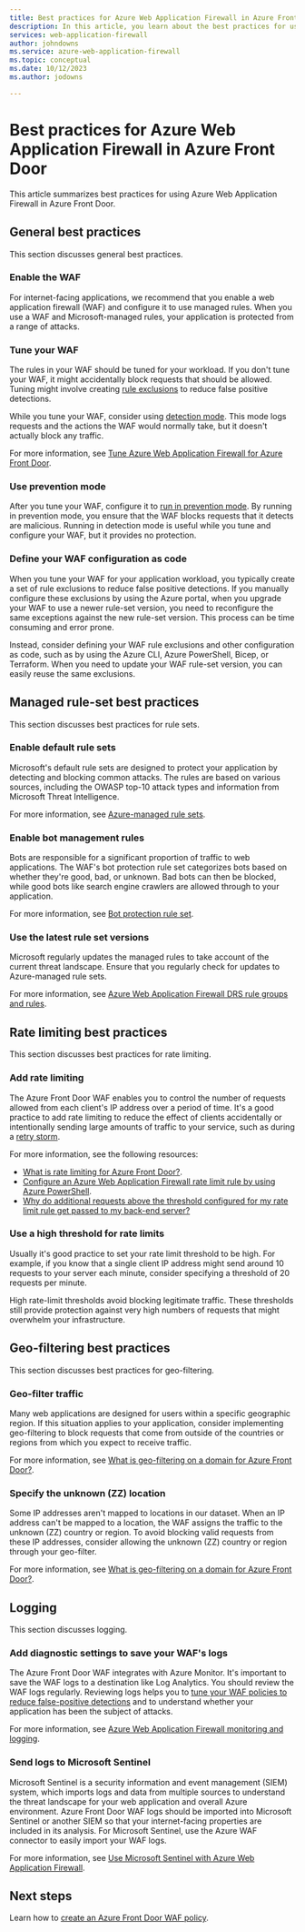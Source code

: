 ```yaml
---
title: Best practices for Azure Web Application Firewall in Azure Front Door
description: In this article, you learn about the best practices for using Azure Web Application Firewall in Azure Front Door.
services: web-application-firewall
author: johndowns
ms.service: azure-web-application-firewall
ms.topic: conceptual
ms.date: 10/12/2023
ms.author: jodowns

---
```


# Best practices for Azure Web Application Firewall in Azure Front Door

This article summarizes best practices for using Azure Web Application Firewall in Azure Front Door.

## General best practices

This section discusses general best practices.

### Enable the WAF

For internet-facing applications, we recommend that you enable a web application firewall (WAF) and configure it to use managed rules. When you use a WAF and Microsoft-managed rules, your application is protected from a range of attacks.

### Tune your WAF

The rules in your WAF should be tuned for your workload. If you don't tune your WAF, it might accidentally block requests that should be allowed. Tuning might involve creating [rule exclusions](waf-front-door-exclusion.md) to reduce false positive detections.

While you tune your WAF, consider using [detection mode](waf-front-door-policy-settings.md#waf-mode). This mode logs requests and the actions the WAF would normally take, but it doesn't actually block any traffic.

For more information, see [Tune Azure Web Application Firewall for Azure Front Door](waf-front-door-tuning.md).

### Use prevention mode

After you tune your WAF, configure it to [run in prevention mode](waf-front-door-policy-settings.md#waf-mode). By running in prevention mode, you ensure that the WAF blocks requests that it detects are malicious. Running in detection mode is useful while you tune and configure your WAF, but it provides no protection.

### Define your WAF configuration as code

When you tune your WAF for your application workload, you typically create a set of rule exclusions to reduce false positive detections. If you manually configure these exclusions by using the Azure portal, when you upgrade your WAF to use a newer rule-set version, you need to reconfigure the same exceptions against the new rule-set version. This process can be time consuming and error prone.

Instead, consider defining your WAF rule exclusions and other configuration as code, such as by using the Azure CLI, Azure PowerShell, Bicep, or Terraform. When you need to update your WAF rule-set version, you can easily reuse the same exclusions.

## Managed rule-set best practices

This section discusses best practices for rule sets.

### Enable default rule sets

Microsoft's default rule sets are designed to protect your application by detecting and blocking common attacks. The rules are based on various sources, including the OWASP top-10 attack types and information from Microsoft Threat Intelligence.

For more information, see [Azure-managed rule sets](afds-overview.md#azure-managed-rule-sets).

### Enable bot management rules

Bots are responsible for a significant proportion of traffic to web applications. The WAF's bot protection rule set categorizes bots based on whether they're good, bad, or unknown. Bad bots can then be blocked, while good bots like search engine crawlers are allowed through to your application.

For more information, see [Bot protection rule set](afds-overview.md#bot-protection-rule-set).

### Use the latest rule set versions

Microsoft regularly updates the managed rules to take account of the current threat landscape. Ensure that you regularly check for updates to Azure-managed rule sets.

For more information, see [Azure Web Application Firewall DRS rule groups and rules](waf-front-door-drs.md).

## Rate limiting best practices

This section discusses best practices for rate limiting.

### Add rate limiting

The Azure Front Door WAF enables you to control the number of requests allowed from each client's IP address over a period of time. It's a good practice to add rate limiting to reduce the effect of clients accidentally or intentionally sending large amounts of traffic to your service, such as during a [retry storm](/azure/architecture/antipatterns/retry-storm/).

For more information, see the following resources:

- [What is rate limiting for Azure Front Door?](waf-front-door-rate-limit.md).
- [Configure an Azure Web Application Firewall rate limit rule by using Azure PowerShell](waf-front-door-rate-limit-configure.md).
- [Why do additional requests above the threshold configured for my rate limit rule get passed to my back-end server?](waf-faq.yml#why-do-additional-requests-above-the-threshold-configured-for-my-rate-limit-rule-get-passed-to-my-backend-server-)

### Use a high threshold for rate limits

Usually it's good practice to set your rate limit threshold to be high. For example, if you know that a single client IP address might send around 10 requests to your server each minute, consider specifying a threshold of 20 requests per minute.

High rate-limit thresholds avoid blocking legitimate traffic. These thresholds still provide protection against very high numbers of requests that might overwhelm your infrastructure.

## Geo-filtering best practices

This section discusses best practices for geo-filtering.

### Geo-filter traffic

Many web applications are designed for users within a specific geographic region. If this situation applies to your application, consider implementing geo-filtering to block requests that come from outside of the countries or regions from which you expect to receive traffic.

For more information, see [What is geo-filtering on a domain for Azure Front Door?](waf-front-door-tutorial-geo-filtering.md).

### Specify the unknown (ZZ) location

Some IP addresses aren't mapped to locations in our dataset. When an IP address can't be mapped to a location, the WAF assigns the traffic to the unknown (ZZ) country or region. To avoid blocking valid requests from these IP addresses, consider allowing the unknown (ZZ) country or region through your geo-filter.

For more information, see [What is geo-filtering on a domain for Azure Front Door?](waf-front-door-tutorial-geo-filtering.md).

## Logging

This section discusses logging.

### Add diagnostic settings to save your WAF's logs

The Azure Front Door WAF integrates with Azure Monitor. It's important to save the WAF logs to a destination like Log Analytics. You should review the WAF logs regularly. Reviewing logs helps you to [tune your WAF policies to reduce false-positive detections](#tune-your-waf) and to understand whether your application has been the subject of attacks.

For more information, see [Azure Web Application Firewall monitoring and logging](waf-front-door-monitor.md).

### Send logs to Microsoft Sentinel

Microsoft Sentinel is a security information and event management (SIEM) system, which imports logs and data from multiple sources to understand the threat landscape for your web application and overall Azure environment. Azure Front Door WAF logs should be imported into Microsoft Sentinel or another SIEM so that your internet-facing properties are included in its analysis. For Microsoft Sentinel, use the Azure WAF connector to easily import your WAF logs.

For more information, see [Use Microsoft Sentinel with Azure Web Application Firewall](../waf-sentinel.md).

## Next steps

Learn how to [create an Azure Front Door WAF policy](waf-front-door-create-portal.md).
